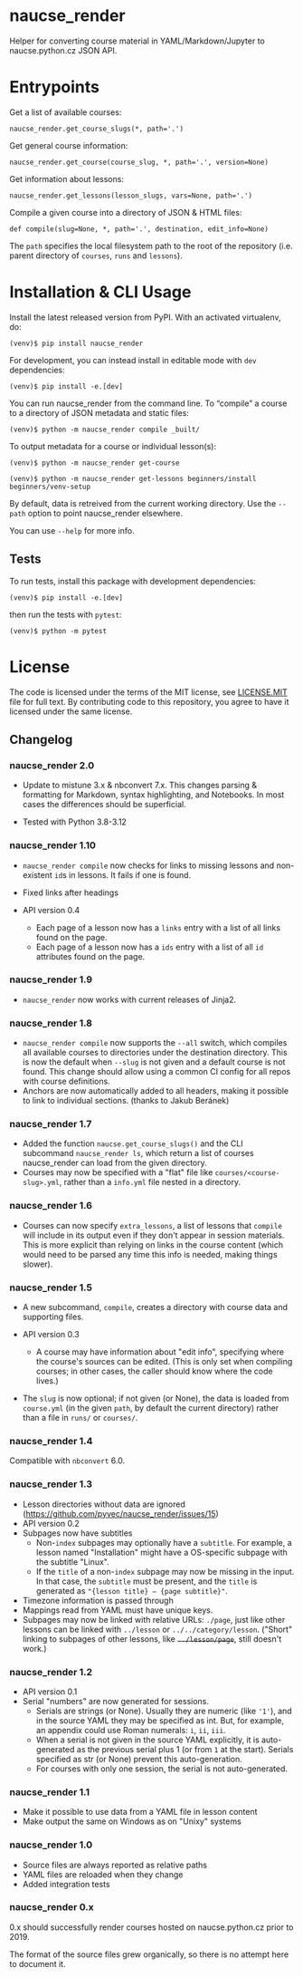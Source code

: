 # naucse_render

Helper for converting course material in YAML/Markdown/Jupyter to
naucse.python.cz JSON API.


# Entrypoints

Get a list of available courses:

`naucse_render.get_course_slugs(*, path='.')`

Get general course information:

`naucse_render.get_course(course_slug, *, path='.', version=None)`

Get information about lessons:

`naucse_render.get_lessons(lesson_slugs, vars=None, path='.')`

Compile a given course into a directory of JSON & HTML files:

`def compile(slug=None, *, path='.', destination, edit_info=None)`

The `path` specifies the local filesystem path to the root of the repository
(i.e. parent directory of `courses`, `runs` and `lessons`).


# Installation & CLI Usage

Install the latest released version from PyPI.
With an activated virtualenv, do:

```console
(venv)$ pip install naucse_render
```

For development, you can instead install in editable mode
with `dev` dependencies:

```console
(venv)$ pip install -e.[dev]
```

You can run naucse_render from the command line.
To “compile” a course to a directory of JSON metadata and static files:

```console
(venv)$ python -m naucse_render compile _built/
```

To output metadata for a course or individual lesson(s):

```console
(venv)$ python -m naucse_render get-course

(venv)$ python -m naucse_render get-lessons beginners/install beginners/venv-setup
```

By default, data is retreived from the current working directory.
Use the `--path` option to point naucse_render elsewhere.

You can use `--help` for more info.


## Tests

To run tests, install this package with development dependencies:

```console
(venv)$ pip install -e.[dev]
```

then run the tests with `pytest`:

```console
(venv)$ python -m pytest
```


# License

The code is licensed under the terms of the MIT license, see [LICENSE.MIT] file
for full text. By contributing code to this repository, you agree to have it
licensed under the same license.

[LICENSE.MIT]: https://github.com/pyvec/naucse.python.cz/blob/master/LICENSE.MIT


## Changelog

### naucse_render 2.0

* Update to mistune 3.x & nbconvert 7.x. This changes parsing & formatting
  for Markdown, syntax highlighting, and Notebooks. In most cases the
  differences should be superficial.

* Tested with Python 3.8-3.12

### naucse_render 1.10

* `naucse_render compile` now checks for links to missing lessons and
  non-existent `id`s in lessons. It fails if one is found.

* Fixed links after headings

* API version 0.4
  * Each page of a lesson now has a `links` entry with a list of all links
    found on the page.
  * Each page of a lesson now has a `ids` entry with a list of all `id`
    attributes found on the page.

### naucse_render 1.9

* `naucse_render` now works with current releases of Jinja2.

### naucse_render 1.8

* `naucse_render compile` now supports the `--all` switch, which
  compiles all available courses to directories under the
  destination directory.
  This is now the default when `--slug` is not given and a default course
  is not found.
  This change should allow using a common CI config for all repos with
  course definitions.
* Anchors are now automatically added to all headers, making it possible to
  link to individual sections. (thanks to Jakub Beránek)

### naucse_render 1.7

* Added the function `naucse.get_course_slugs()` and the CLI subcommand
  `naucse_render ls`, which return a list of courses naucse_render can load
  from the given directory.
* Courses may now be specified with a "flat" file like
  `courses/<course-slug>.yml`, rather than a `info.yml` file nested in a
  directory.


### naucse_render 1.6

* Courses can now specify `extra_lessons`, a list of lessons that
  `compile` will include in its output even if they don't appear in
  session materials.
  This is more explicit than relying on links in the course content
  (which would need to be parsed any time this info is needed, making
  things slower).


### naucse_render 1.5

* A new subcommand, `compile`, creates a directory with course data
  and supporting files.

* API version 0.3
  * A course may have information about "edit info", specifying where the
    course's sources can be edited. (This is only set when compiling
    courses; in other cases, the caller should know where the code lives.)

* The `slug` is now optional; if not given (or None), the data is loaded
  from `course.yml` (in the given `path`, by default the current directory)
  rather than a file in `runs/` or `courses/`.


### naucse_render 1.4

Compatible with  `nbconvert` 6.0.


### naucse_render 1.3

* Lesson directories without data are ignored
  (https://github.com/pyvec/naucse_render/issues/15)
* API version 0.2
* Subpages now have subtitles
  * Non-`index` subpages may optionally have a `subtitle`. For example,
    a lesson named "Installation" might have a OS-specific subpage with the
    subtitle "Linux".
  * If the `title` of a non-`index` subpage may now be missing in the input.
    In that case, the `subtitle` must be present, and the `title` is generated
    as `"{lesson title} – {page subtitle}"`.
* Timezone information is passed through
* Mappings read from YAML must have unique keys.
* Subpages may now be linked with relative URLs: `./page`, just like
  other lessons can be linked with `../lesson` or `../../category/lesson`.
  ("Short" linking to subpages of other lessons, like ~~`../lesson/page`~~,
  still doesn't work.)


### naucse_render 1.2

* API version 0.1
* Serial "numbers" are now generated for sessions.
  * Serials are strings (or None). Usually they are numeric (like `'1'`),
    and in the source YAML they may be specified as int.
    But, for example, an appendix could use Roman numerals: `i`, `ii`, `iii`.
  * When a serial is not given in the source YAML explicitly, it is
    auto-generated as the previous serial plus 1 (or from `1` at the start).
    Serials specified as str (or None) prevent this auto-generation.
  * For courses with only one session, the serial is not auto-generated.


### naucse_render 1.1

* Make it possible to use data from a YAML file in lesson content
* Make output the same on Windows as on "Unixy" systems


### naucse_render 1.0

* Source files are always reported as relative paths
* YAML files are reloaded when they change
* Added integration tests


### naucse_render 0.x

0.x should successfully render courses hosted on naucse.python.cz
prior to 2019.

The format of the source files grew organically, so there is no attempt here
to document it.
